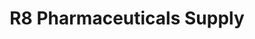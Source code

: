 ---
title: "R8 Pharmaceuticals Supply"
url: /manila/r8-pharmaceuticals-supply/
shop: Sanitätshaus
---
